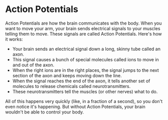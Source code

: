 # Action Potentials

Action Potentials are how the brain communicates with the body. When you want to move your arm, your brain sends electrical signals to your muscles telling them to move. These signals are called Action Potentials. Here's how it works:

- Your brain sends an electrical signal down a long, skinny tube called an axon.
- This signal causes a bunch of special molecules called ions to move in and out of the axon.
- When the right ions are in the right places, the signal jumps to the next section of the axon and keeps moving down the line.
- When the signal reaches the end of the axon, it tells another set of molecules to release chemicals called neurotransmitters.
- These neurotransmitters tell the muscles (or other nerves) what to do.

All of this happens very quickly (like, in a fraction of a second), so you don't even notice it's happening. But without Action Potentials, your brain wouldn't be able to control your body.
